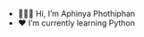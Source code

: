 - 👩🏽‍💻 Hi, I’m Aphinya Phothiphan
- ❤ I’m currently learning Python

<!---
miewliie/miewliie is a ✨ special ✨ repository because its `README.md` (this file) appears on your GitHub profile.
You can click the Preview link to take a look at your changes.
--->
